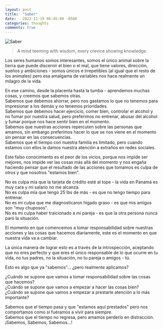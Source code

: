 ```yaml
---
layout: post
title:  "Saber"
date:   2023-11-19 06:45:00 -0500
categories: thoughts
comments: true
---
```


![Saber](https://petesect18.github.io/notas/assets/conocimiento.jpg)
>A mind teeming with wisdom, every crevice showing knowledge.

Los seres humanos somos interesantes, somos el único animal sobre la tierra que puede discernir el bien o el mal, que tiene valores, dirección, sueños y ambiciones - somos únicos e irrepetibles (al igual que el resto de los animales) pero esa amalgama de variables nos hace realmente un milagro de la vida.

En ese camino, desde la placenta hasta la tumba - aprendemos muchas cosas, y creemos que sabemos otras.  
Sabemos que debemos ahorrar, pero nos gastamos lo que no tenemos para impresionar a los demás y no tenemos prioridades.  
Sabemos que debemos hacer ejercicio, comer bien, controlar el alcohol y no fumar por nuestra salud, pero preferimos no entrenar, abusar del alcohol y fumar porque nos hace sentir bien en el momento.   
Sabemos que nuestras acciones repercuten sobre las personas que amamos, sin embargo preferimos hacer lo que se nos viene en el momento sin pensar en las consecuencias.   
Sabemos que el tiempo con nuestra familia es limitado, pero cuando estamos con ellos le damos nuestra atención a extraños en redes sociales.  

Este falso conocimiento es el peor de los vicios, porque nos impide ser mejores, nos impide ver las cosas más allá del momento y nos engaña haciendo pensar que el resultado de las acciones que tomamos es culpa de otros y que nosotros "estamos bien".

No es culpa mía que la tarjeta de crédito esté al tope - la vida en Panamá es muy cara y mi salario no me alcanza.   
No es culpa mía que tengo 25 lbs de más - es que no tengo tiempo para entrenar.   
No es mi culpa que me diagnosticaron hígado graso - es que mis amigos son "muy chuposos".  
No es mi culpa haber traicionado a mi pareja - es que la otra persona nunca paró la situación.  

El momento en que comencemos a tomar responsabilidad sobre nuestras acciones y las cosas que hacemos diariamente, este es el momento en que nuestra vida va a cambiar.  

La única manera de lograr esto es a través de la introspección, aceptando que no eres perfecto y que eres el único responsable de lo que ocurre en tu vida, no tus padres, no la situación, no tu pareja o amigos - tú.  

Esto es algo que ya "sabemos"... ¿pero realmente aplicamos?  

¿Cuándo se supone que vamos a tomar responsabilidad sobre las cosas que hacemos?  
¿Cuándo se supone que vamos a empezar a hacer las cosas bien?  
¿Cuándo se supone que vamos a empezar a prestarle atención a lo más importante?  

Sabemos que el tiempo pasa y que "estamos aquí prestados" pero nos comportamos como si fuéramos a vivir para siempre.  
Sabemos que el tiempo no regresa, pero amamos perderlo en distracción.  
¡Sabemos, Sabemos, Sabemos...!
